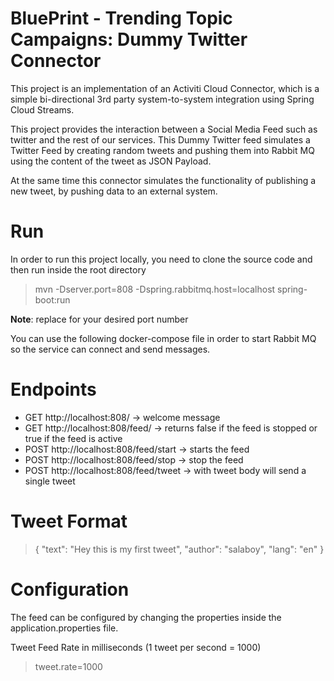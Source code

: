 # BluePrint - Trending Topic Campaigns: Dummy Twitter Connector
This project is an implementation of an Activiti Cloud Connector, 
which is a simple bi-directional 3rd party system-to-system integration using Spring Cloud Streams.
 
This project provides the interaction between a Social Media Feed such as twitter and the rest of our services. This Dummy Twitter feed
simulates a Twitter Feed by creating random tweets and pushing them into Rabbit MQ using the content of the tweet as JSON Payload.

At the same time this connector simulates the functionality of publishing a new tweet, by pushing data to an external system.  


# Run

In order to run this project locally, you need to clone the source code and then run inside the root directory

> mvn -Dserver.port=808<x> -Dspring.rabbitmq.host=localhost spring-boot:run

**Note**: replace <x> for your desired port number

You can use the following docker-compose file in order to start Rabbit MQ so the service can connect and send messages.



# Endpoints
- GET http://localhost:808<x>/ -> welcome message
- GET http://localhost:808<x>/feed/ -> returns false if the feed is stopped or true if the feed is active
- POST http://localhost:808<x>/feed/start -> starts the feed
- POST http://localhost:808<x>/feed/stop -> stop the feed
- POST http://localhost:808<x>/feed/tweet -> with tweet body will send a single tweet

# Tweet Format
>{
  "text": "Hey this is my first tweet",
    "author": "salaboy",
    "lang": "en"
}

# Configuration
The feed can be configured by changing the properties inside the application.properties file.

Tweet Feed Rate in milliseconds (1 tweet per second = 1000)
> tweet.rate=1000
